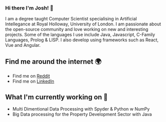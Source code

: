 ### Hi there I'm Josh! 👋

I am a degree taught Computer Scientist specialising in Artificial Intellegance at Royal Holloway, University of London. I am passionate about the open-source community and love working on new and interesting projects. Some of the languages I use include Java, Javascript, C-Family Languages, Prolog & LISP. I also develop using frameworks such as React, Vue and Angular.  

## Find me around the internet 🌍
- Find me on <a href="https://www.reddit.com/user/65-bit">Reddit</a> 
- Find me on <a href="https://www.linkedin.com/in/joshua-yewman/">LinkedIn</a>

## What I'm currently working on 🔭
- Multi Dimentional Data Processing with Spyder & Python w NumPy
- Big Data processing for the Property Development Sector with Java

<!--
**JYewman/JYewman** is a ✨ _special_ ✨ repository because its `README.md` (this file) appears on your GitHub profile.

Here are some ideas to get you started:

- 🔭 I’m currently working on ...
- 🌱 I’m currently learning ...
- 👯 I’m looking to collaborate on ...
- 🤔 I’m looking for help with ...
- 💬 Ask me about ...
- 📫 How to reach me: ...
- 😄 Pronouns: ...
- ⚡ Fun fact: ...
-->
